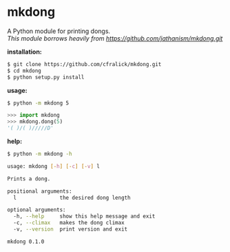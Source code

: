 mkdong
======

A Python module for printing dongs.  
_This module borrows heavily from https://github.com/jathanism/mkdong.git_  


__installation:__  
```bash
$ git clone https://github.com/cfralick/mkdong.git  
$ cd mkdong  
$ python setup.py install  
```    

__usage:__
```bash
$ python -m mkdong 5       
```

```python
>>> import mkdong     
>>> mkdong.dong(5)    
'( )/( )/////D'    
```

__help:__
```bash
$ python -m mkdong -h

usage: mkdong [-h] [-c] [-v] l

Prints a dong.

positional arguments:
  l              the desired dong length

optional arguments:
  -h, --help     show this help message and exit
  -c, --climax   makes the dong climax
  -v, --version  print version and exit

mkdong 0.1.0
```

